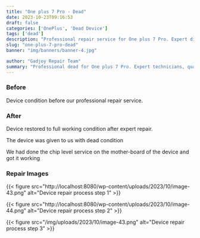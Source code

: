 ```yaml
---
title: "One plus 7 Pro - Dead"
date: 2023-10-23T09:16:53
draft: false
categories: ['OnePlus', 'Dead Device']
tags: ['dead']
description: "Professional repair service for One plus 7 Pro. Expert diagnosis and quality repairs in Bangalore."
slug: "one-plus-7-pro-dead"
banner: "img/banners/banner-4.jpg"

author: "Gadjoy Repair Team"
summary: "Professional dead for One plus 7 Pro. Expert technicians, quality parts, warranty included."
---
```


### Before

Device condition before our professional repair service.

### After

Device restored to full working condition after expert repair.

The device was given to us with dead condition

We had done the chip level service on the mother-board of the device and got it working

### Repair Images

{{< figure src="http://localhost:8080/wp-content/uploads/2023/10/image-43.png" alt="Device repair process step 1" >}}

{{< figure src="http://localhost:8080/wp-content/uploads/2023/10/image-44.png" alt="Device repair process step 2" >}}

{{< figure src="/img/uploads/2023/10/image-43.png" alt="Device repair process step 3" >}}

